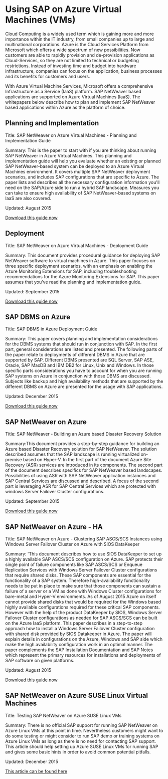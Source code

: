 <properties
   pageTitle="Using SAP on Azure Virtual Machines (VMs) | Azure"
   description="Using SAP on Azure Virtual Machines (VMs)"
   services="virtual-machines,virtual-network,storage"
   documentationCenter="saponazure"
   authors="MSSedusch"
   manager="juergent"
   editor=""
   tags="azure-service-management"
   keywords=""/>
<tags
	ms.service="virtual-machines"
	ms.date="02/12/2016"
	wacn.date=""/>
   
# Using SAP on Azure Virtual Machines (VMs)

Cloud Computing is a widely used term which is gaining more and more importance within the IT industry, from small companies up to large and multinational corporations. Azure is the Cloud Services Platform from Microsoft which offers a wide spectrum of new possibilities. Now customers are able to rapidly provision and de-provision applications as Cloud-Services, so they are not limited to technical or budgeting restrictions. Instead of investing time and budget into hardware infrastructure, companies can focus on the application, business processes and its benefits for customers and users.

With Azure Virtual Machine Services, Microsoft offers a comprehensive Infrastructure as a Service (IaaS) platform. SAP NetWeaver based applications are supported on Azure Virtual Machines (IaaS). The whitepapers below  describe how to plan and implement SAP NetWeaver based applications within Azure as the platform of choice.

## Planning and Implementation

Title: SAP NetWeaver on Azure Virtual Machines - Planning and Implementation Guide

Summary: This is the paper to start with if you are thinking about running SAP NetWeaver in Azure Virtual Machines. This planning and implementation guide will help you evaluate whether an existing or planned SAP NetWeaver-based system can be deployed to an Azure Virtual Machines environment. It covers multiple SAP NetWeaver deployment scenarios, and includes SAP configurations that are specific to Azure. The paper lists and describes all the necessary configuration information you'll need on the SAP/Azure side to run a hybrid SAP landscape. Measures you can take to ensure high availability of SAP NetWeaver-based systems on IaaS are also covered.

Updated: August 2015

[Download this guide now](http://go.microsoft.com/fwlink/?LinkId=397963)
## Deployment
Title: SAP NetWeaver on Azure Virtual Machines - Deployment Guide

Summary: This document provides procedural guidance for deploying SAP NetWeaver software to virtual machines in Azure. This paper focuses on three specific deployment scenarios, with an emphasis on enabling the Azure Monitoring Extensions for SAP, including troubleshooting recommendations for the Azure Monitoring Extensions for SAP. This paper assumes that you've read the planning and implementation guide.

Updated: September 2015

[Download this guide now](http://go.microsoft.com/fwlink/?LinkId=397964)

## SAP DBMS on Azure
Title: SAP DBMS in Azure Deployment Guide

Summary: This paper covers planning and implementation considerations for the DBMS systems that should run in conjunction with SAP. In the first part, general considerations are listed and presented. The following parts of the paper relate to deployments of different DBMS in Azure that are supported by SAP. Different DBMS presented are SQL Server, SAP ASE, Oracle, SAP MaxDB and IBM DB2 for Linux, Unix and Windows. In those specific parts considerations you have to account for when you are running SAP systems on Azure in conjunction with those DBMS are discussed. Subjects like backup and high availability methods that are supported by the different DBMS on Azure are presented for the usage with SAP applications.

Updated: December 2015

[Download this guide now](http://go.microsoft.com/fwlink/?LinkId=397965)

## SAP NetWeaver on Azure

Title: SAP NetWeaver - Building an Azure based Disaster Recovery Solution

Summary:This document provides a step-by-step guidance for building an Azure based Disaster Recovery solution for SAP NetWeaver. The solution described assumes that the SAP landscape is running virtualized on-premise based on Hyper-V. In the first part of the document Azure Site Recovery (ASR) services are introduced in its components. The second part of the document describes specifics for SAP NetWeaver based landscapes. Possibilities of using ASR with SAP NetWeaver application instances and SAP Central Services are discussed and described. A focus of the second part is leveraging ASR for SAP Central Services which are protected with windows Server Failover Cluster configurations.

Updated: September 2015

[Download this guide now](http://go.microsoft.com/fwlink/?LinkID=521971)

## SAP NetWeaver on Azure - HA

Title: SAP NetWeaver on Azure - Clustering SAP ASCS/SCS Instances using Windows Server Failover Cluster on Azure with SIOS DataKeeper

Summary: 'This document describes how to use SIOS DataKeeper to set up a highly available SAP ASCS/SCS configuration on Azure. SAP protects their single point of failure components like SAP ASCS/SCS or Enqueue Replication Services with Windows Server Failover Cluster configurations that require shared disks. These SAP components are essential for the functionality of a SAP system. Therefore high-availability functionality needs to be put in place to make sure that those components can sustain a failure of a server or a VM as done with Windows Cluster configurations for bare-metal and Hyper-V environments. As of August 2015 Azure on itself cannot provide shared disks that would be required for the Windows based highly available configurations required for these critical SAP components. However with the help of the product DataKeeper by SIOS, Windows Server Failover Cluster configurations as needed for SAP ASCS/SCS can be built on the Azure IaaS platform. This paper describes in a step-to-step approach how to install a Windows Server Failover Cluster configuration with shared disk provided by SIOS Datakeeper in Azure. The paper will explain details in configurations on the Azure, Windows and SAP side which make the high availability configuration work in an optimal manner. The paper complements the SAP Installation Documentation and SAP Notes which represent the primary resources for installations and deployments of SAP software on given platforms.

Updated: August 2015

[Download this guide now](http://go.microsoft.com/fwlink/?LinkId=613056)

## SAP NetWeaver on Azure SUSE Linux Virtual Machines

Title: Testing SAP NetWeaver on Azure SUSE Linux VMs

Summary: There is no official SAP support for running SAP NetWeaver on Azure Linux VMs at this point in time. Nevertheless customers
might want to do some testing or might consider to run SAP demo or training systems on Azure Linux VMs as long as there is no need for contacting SAP support. 
This article should help setting up Azure SUSE Linux VMs for running SAP and gives some basic hints in order to avoid common potential pitfalls.

Updated: December 2015

[This article can be found here](/documentation/articles/virtual-machines-sap-on-linux-suse-quickstart)
